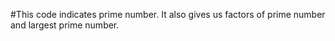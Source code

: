 #This code indicates prime number. It also gives us factors of prime number and largest prime number. 